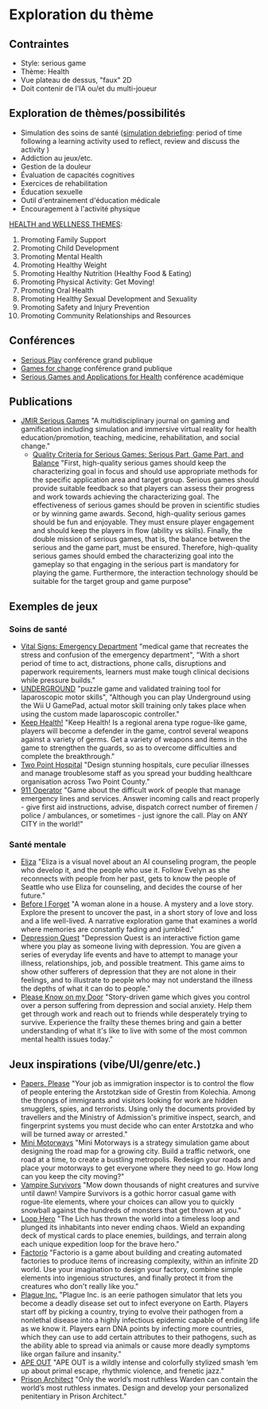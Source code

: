 # Exploration du thème

## Contraintes 
- Style: serious game
- Thème: Health
- Vue plateau de dessus, "faux" 2D
- Doit contenir de l'IA ou/et du multi-joueur

## Exploration de thèmes/possibilités
- Simulation des soins de santé ([simulation debriefing](https://www.healthysimulation.com/simulation-debriefing/): period of time following a learning activity used to reflect, review and discuss the activity )
- Addiction au jeux/etc.
- Gestion de la douleur
- Évaluation de capacités cognitives
- Exercices de rehabilitation
- Éducation sexuelle
- Outil d'entrainement d'éducation médicale
- Encouragement à l'activité physique

[HEALTH and WELLNESS THEMES](https://www.fv-impact.org/health-wellness-themes/):
1. Promoting Family Support
2. Promoting Child Development
3. Promoting Mental Health
4. Promoting Healthy Weight
5. Promoting Healthy Nutrition (Healthy Food & Eating)
6. Promoting Physical Activity: Get Moving!
7. Promoting Oral Health
8. Promoting Healthy Sexual Development and Sexuality
9. Promoting Safety and Injury Prevention
10. Promoting Community Relationships and Resources

## Conférences
- [Serious Play](https://seriousplayconf.com/) conférence grand publique
- [Games for change](https://www.gamesforchange.org/) conférence grand publique
- [Serious Games and Applications for Health](https://www.segah.org/2025/) conférence académique

## Publications
- [JMIR Serious Games](https://games.jmir.org/themes) "A multidisciplinary journal on gaming and gamification including simulation and immersive virtual reality for health education/promotion, teaching, medicine, rehabilitation, and social change."
	- [Quality Criteria for Serious Games: Serious Part, Game Part, and Balance](https://games.jmir.org/2020/3/e19037) "First, high-quality serious games should keep the characterizing goal in focus and should use appropriate methods for the specific application area and target group. Serious games should provide suitable feedback so that players can assess their progress and work towards achieving the characterizing goal. The effectiveness of serious games should be proven in scientific studies or by winning game awards. Second, high-quality serious games should be fun and enjoyable. They must ensure player engagement and should keep the players in flow (ability vs skills). Finally, the double mission of serious games, that is, the balance between the serious and the game part, must be ensured. Therefore, high-quality serious games should embed the characterizing goal into the gameplay so that engaging in the serious part is mandatory for playing the game. Furthermore, the interaction technology should be suitable for the target group and game purpose"

## Exemples de jeux
### Soins de santé
- [Vital Signs: Emergency Department](https://www.breakawaygames.com/case-studies/vital-signs-ed/) "medical game that recreates the stress and confusion of the emergency department", "With a short period of time to act, distractions, phone calls, disruptions and paperwork requirements, learners must make tough clinical decisions while pressure builds."
- [UNDERGROUND](https://www.undergroundthegame.com/) "puzzle game and validated training tool for laparoscopic motor skills", "Although you can play Underground using the Wii U GamePad, actual motor skill training only takes place when using the custom made laparoscopic controller."
- [Keep Health!](https://store.steampowered.com/app/2847020/Keep_Health/) "Keep Health! Is a regional arena type rogue-like game, players will become a defender in the game, control several weapons against a variety of germs. Get a variety of weapons and items in the game to strengthen the guards, so as to overcome difficulties and complete the breakthrough."
- [Two Point Hospital](https://store.steampowered.com/app/535930/Two_Point_Hospital/) "Design stunning hospitals, cure peculiar illnesses and manage troublesome staff as you spread your budding healthcare organisation across Two Point County."
- [911 Operator](https://store.steampowered.com/app/503560/911_Operator/) "Game about the difficult work of people that manage emergency lines and services. Answer incoming calls and react properly - give first aid instructions, advise, dispatch correct number of firemen / police / ambulances, or sometimes - just ignore the call. Play on ANY CITY in the world!"

### Santé mentale
- [Eliza](https://store.steampowered.com/app/716500/Eliza/) "Eliza is a visual novel about an AI counseling program, the people who develop it, and the people who use it. Follow Evelyn as she reconnects with people from her past, gets to know the people of Seattle who use Eliza for counseling, and decides the course of her future."
- [Before I Forget](https://store.steampowered.com/app/1126600/Before_I_Forget/) "A woman alone in a house. A mystery and a love story. Explore the present to uncover the past, in a short story of love and loss and a life well-lived. A narrative exploration game that examines a world where memories are constantly fading and jumbled."
- [Depression Quest](https://the-quinnspiracy.itch.io/depressionquest) "Depression Quest is an interactive fiction game where you play as someone living with depression. You are given a series of everyday life events and have to attempt to manage your illness, relationships, job, and possible treatment. This game aims to show other sufferers of depression that they are not alone in their feelings, and to illustrate to people who may not understand the illness the depths of what it can do to people."
- [Please Know on my Door](https://store.steampowered.com/app/613450/Please_Knock_on_My_Door/) "Story-driven game which gives you control over a person suffering from depression and social anxiety. Help them get through work and reach out to friends while desperately trying to survive. Experience the frailty these themes bring and gain a better understanding of what it's like to live with some of the most common mental health issues today."

## Jeux inspirations (vibe/UI/genre/etc.)
- [Papers, Please](https://store.steampowered.com/app/239030/Papers_Please/) "Your job as immigration inspector is to control the flow of people entering the Arstotzkan side of Grestin from Kolechia. Among the throngs of immigrants and visitors looking for work are hidden smugglers, spies, and terrorists. Using only the documents provided by travellers and the Ministry of Admission's primitive inspect, search, and fingerprint systems you must decide who can enter Arstotzka and who will be turned away or arrested."
- [Mini Motorways](https://store.steampowered.com/app/1127500/Mini_Motorways/) "Mini Motorways is a strategy simulation game about designing the road map for a growing city. Build a traffic network, one road at a time, to create a bustling metropolis. Redesign your roads and place your motorways to get everyone where they need to go. How long can you keep the city moving?"
- [Vampire Survivors](https://store.steampowered.com/app/1794680/Vampire_Survivors/) "Mow down thousands of night creatures and survive until dawn! Vampire Survivors is a gothic horror casual game with rogue-lite elements, where your choices can allow you to quickly snowball against the hundreds of monsters that get thrown at you."
- [Loop Hero](https://store.steampowered.com/app/1282730/Loop_Hero/) "The Lich has thrown the world into a timeless loop and plunged its inhabitants into never ending chaos. Wield an expanding deck of mystical cards to place enemies, buildings, and terrain along each unique expedition loop for the brave hero."
- [Factorio](https://store.steampowered.com/app/427520/Factorio/) "Factorio is a game about building and creating automated factories to produce items of increasing complexity, within an infinite 2D world. Use your imagination to design your factory, combine simple elements into ingenious structures, and finally protect it from the creatures who don't really like you."
- [Plague Inc.](https://play.google.com/store/apps/details?id=com.miniclip.plagueinc&hl=en) "Plague Inc. is an eerie pathogen simulator that lets you become a deadly disease set out to infect everyone on Earth. Players start off by picking a country, trying to evolve their pathogen from a nonlethal disease into a highly infectious epidemic capable of ending life as we know it. Players earn DNA points by infecting more countries, which they can use to add certain attributes to their pathogens, such as the ability able to spread via animals or cause more deadly symptoms like organ failure and insanity."
- [APE OUT](https://store.steampowered.com/app/447150/APE_OUT/) "APE OUT is a wildly intense and colorfully stylized smash ‘em up about primal escape, rhythmic violence, and frenetic jazz."
- [Prison Architect](https://store.steampowered.com/app/233450/Prison_Architect/) "Only the world’s most ruthless Warden can contain the world’s most ruthless inmates. Design and develop your personalized penitentiary in Prison Architect."
